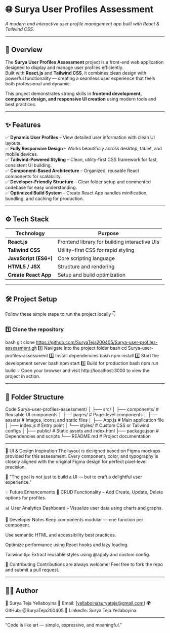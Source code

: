 # 🌐 Surya User Profiles Assessment  
*A modern and interactive user profile management app built with React & Tailwind CSS.*

---

## 🧭 Overview  
The **Surya User Profiles Assessment** project is a front-end web application designed to display and manage user profiles efficiently.  
Built with **React.js** and **Tailwind CSS**, it combines clean design with powerful functionality — creating a seamless user experience that feels both professional and dynamic.

This project demonstrates strong skills in **frontend development, component design, and responsive UI creation** using modern tools and best practices.

---

## ✨ Features  

✅ **Dynamic User Profiles** – View detailed user information with clean UI layouts.  
✅ **Fully Responsive Design** – Works beautifully across desktop, tablet, and mobile devices.  
✅ **Tailwind-Powered Styling** – Clean, utility-first CSS framework for fast, consistent UI building.  
✅ **Component-Based Architecture** – Organized, reusable React components for scalability.  
✅ **Developer-Friendly Structure** – Clear folder setup and commented codebase for easy understanding.  
✅ **Optimized Build System** – Create React App handles minification, bundling, and caching for production.

---

## ⚙️ Tech Stack  

| Technology        | Purpose                                      |
|------------------|----------------------------------------------|
| **React.js**      | Frontend library for building interactive UIs |
| **Tailwind CSS**  | Utility-first CSS for rapid styling           |
| **JavaScript (ES6+)** | Core scripting language                  |
| **HTML5 / JSX**   | Structure and rendering                       |
| **Create React App** | Setup and build optimization              |

---

## 🛠️ Project Setup  

Follow these simple steps to run the project locally 👇  

### 1️⃣ Clone the repository  
bash
git clone https://github.com/SuryaTeja200405/Surya-user-profiles-assessment.git
2️⃣ Navigate into the project folder
bash
cd Surya-user-profiles-assessment
3️⃣ Install dependencies
bash
npm install
4️⃣ Start the development server
bash
npm start
5️⃣ Build for production
bash
npm run build
💡 Open your browser and visit http://localhost:3000 to view the project in action.

---


## 📂 Folder Structure
Code
Surya-user-profiles-assessment/
│
├── src/
│   ├── components/       # Reusable UI components
│   ├── pages/            # Page-level components
│   ├── assets/           # Images, icons, and static files
│   ├── App.js            # Main application file
│   ├── index.js          # Entry point
│   └── styles/           # Custom CSS or Tailwind configs
│
├── public/               # Static assets and index.html
├── package.json          # Dependencies and scripts
└── README.md             # Project documentation

---

🌈 UI & Design Inspiration
The layout is designed based on Figma mockups provided for this assessment. Every component, color, and typography is closely aligned with the original Figma design for perfect pixel-level precision.

🎨 "The goal is not just to build a UI — but to craft a delightful user experience."

💡 Future Enhancements
🔁 CRUD Functionality – Add Create, Update, Delete options for profiles.

📊 User Analytics Dashboard – Visualize user data using charts and graphs.

🧠 Developer Notes
Keep components modular — one function per component.

Use semantic HTML and accessibility best practices.

Optimize performance using React hooks and lazy loading.

Tailwind tip: Extract reusable styles using @apply and custom config.

🤝 Contributing
Contributions are always welcome! Feel free to fork the repo and submit a pull request.

---
## 🧑‍💻 Author
👤 Surya Teja Yellaboyina 
📧 Email: [yellaboinasuryateja@gmail.com] 
🌍 GitHub: @SuryaTeja200405 
💼 LinkedIn: Surya Teja Yellaboyina

---

“Code is like art — simple, expressive, and meaningful.”

